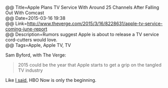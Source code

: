 @@ Title=Apple Plans TV Service With Around 25 Channels After Falling Out With Comcast  
@@ Date=2015-03-16 19:38  
@@ Link=http://www.theverge.com/2015/3/16/8228631/apple-tv-service-coming-june-report  
@@ Description=Rumors suggest Apple is about to release a TV service cord-cutters would love.  
@@ Tags=Apple, Apple TV, TV  

Sam Byford, with The Verge:
>2015 could be the year that Apple starts to get a grip on the tangled TV industry

Like [I said][theoveranalyzed], HBO Now is only the beginning.

[theoveranalyzed]: http://www.theoveranalyzed.net/2015/3/9/the-record-industry-reportedly-wont-let-apple-price-its-streaming-service-below-10